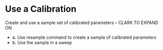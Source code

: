 # Use a Calibration

Create and use a sample set of calibrated parameters – CLARK TO EXPAND ON
- a. Use resample command to create a sample of calibrated parameters
- b. Use the sample in a sweep
